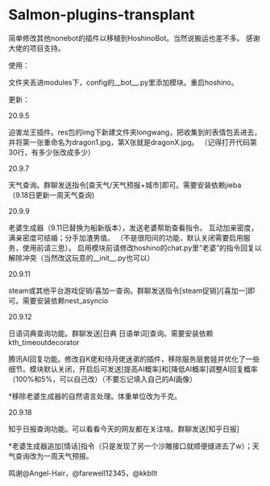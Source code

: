 # Salmon-plugins-transplant
简单修改其他nonebot的插件以移植到HoshinoBot。当然说搬运也差不多。
感谢大佬的项目支持。

使用：

文件夹丢进modules下，config的__bot__.py里添加模块。重启hoshino。

更新：

20.9.5

迫害龙王插件。res包的img下新建文件夹longwang，把收集到的表情包丢进去，并将第一张重命名为dragon1.jpg，第X张就是dragonX.jpg。 （记得打开代码第30行，有多少张改成多少） 

20.9.7

天气查询。群聊发送指令[查天气/天气预报+城市]即可。需要安装依赖jieba （9.18日更新一周天气查询)

20.9.9

老婆生成器（9.11已替换为船新版本），发送老婆帮助查看指令。
互动加亲密度，满亲密度可结婚；分手加渣男值。
（不是很阳间的功能，默认关闭需要启用服务，使用前请三思）。
启用模块前请修改hoshino的chat.py里“老婆”的指令回复以解除冲突（当然改这玩意的__init__.py也可以）

20.9.11

steam或其他平台游戏促销/喜加一查询。群聊发送指令[steam促销]/[喜加一]即可。需要安装依赖nest_asyncio

20.9.12

日语词典查询功能。群聊发送[日典 日语单词]查询。需要安装依赖kth_timeoutdecorator

腾讯AI回复功能。修改自K佬和待月佬迷弟的插件，移除服务层套娃并优化了一些细节。模块默认关闭，开启后可发送[提高AI概率]和[降低AI概率]调整AI回复概率（100%和5%，可以自己改）（不要忘记填入自己的AI画像）

*移除老婆生成器的自然语言处理。体重单位改为千克。

20.9.18

知乎日报查询功能。可以看看今天的网友都在关注啥。群聊发送[知乎日报]

*老婆生成器追加[情话]指令（只是发现了另一个沙雕接口就顺便缝进去了w）；天气查询改为一周天气预报。

鸣谢@Angel-Hair，@farewell12345，@kkbllt
